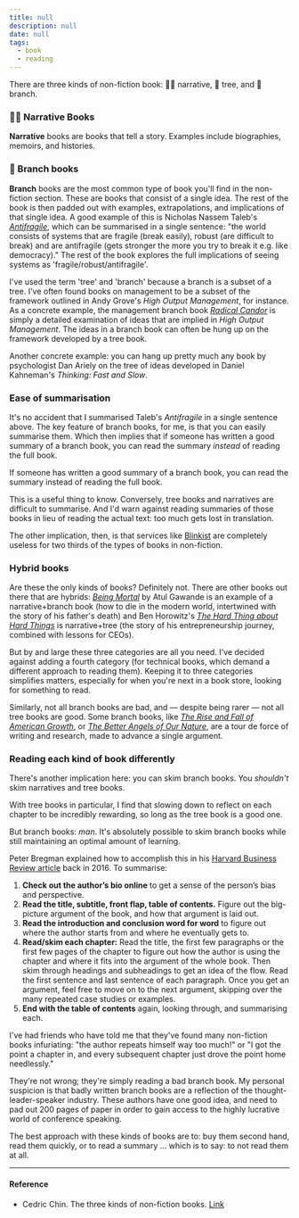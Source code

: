 ```yaml
---
title: null
description: null
date: null
tags:
  - book
  - reading
---
```


There are three kinds of non-fiction book: 💁‍♀️ narrative, 🌳 tree, and 🌿 branch.

### 💁‍♀️ Narrative Books

**Narrative** books are books that tell a story. Examples include biographies, memoirs, and histories.

### 🌿 Branch books

**Branch** books are the most common type of book you'll find in the non-fiction section. These are books that consist of a single idea. The rest of the book is then padded out with examples, extrapolations, and implications of that single idea. A good example of this is Nicholas Nassem Taleb's _[Antifragile](https://www.amazon.com/Antifragile-Things-That-Disorder-Incerto/dp/0812979680)_, which can be summarised in a single sentence: "the world consists of systems that are fragile (break easily), robust (are difficult to break) and are antifragile (gets stronger the more you try to break it e.g. like democracy)." The rest of the book explores the full implications of seeing systems as 'fragile/robust/antifragile'.

I've used the term 'tree' and 'branch' because a branch is a subset of a tree. I've often found books on management to be a subset of the framework outlined in Andy Grove's _High Output Management_, for instance. As a concrete example, the management branch book _[Radical Candor](https://www.amazon.com/Radical-Candor-Kim-Scott/dp/B01KTIEFEE)_ is simply a detailed examination of ideas that are implied in _High Output Management_. The ideas in a branch book can often be hung up on the framework developed by a tree book.

Another concrete example: you can hang up pretty much any book by psychologist Dan Ariely on the tree of ideas developed in Daniel Kahneman's _Thinking: Fast and Slow_.

### Ease of summarisation

It's no accident that I summarised Taleb's _Antifragile_ in a single sentence above. The key feature of branch books, for me, is that you can easily summarise them. Which then implies that if someone has written a good summary of a branch book, you can read the summary _instead_ of reading the full book.

If someone has written a good summary of a branch book, you can read the summary instead of reading the full book.

This is a useful thing to know. Conversely, tree books and narratives are difficult to summarise. And I'd warn against reading summaries of those books in lieu of reading the actual text: too much gets lost in translation.

The other implication, then, is that services like [Blinkist](https://www.blinkist.com/) are completely useless for two thirds of the types of books in non-fiction.

### Hybrid books

Are these the only kinds of books? Definitely not. There are other books out there that are hybrids: _[Being Mortal](https://www.amazon.com/Being-Mortal-Medicine-What-Matters-ebook/dp/B00JCW0BCY)_ by Atul Gawande is an example of a narrative+branch book (how to die in the modern world, intertwined with the story of his father's death) and Ben Horowitz's _[The Hard Thing about Hard Things](https://www.amazon.com/Hard-Thing-About-Things-Building/dp/0062273205)_ is narrative+tree (the story of his entrepreneurship journey, combined with lessons for CEOs).

But by and large these three categories are all you need. I've decided against adding a fourth category (for technical books, which demand a different approach to reading them). Keeping it to three categories simplifies matters, especially for when you're next in a book store, looking for something to read.

Similarly, not all branch books are bad, and — despite being rarer — not all tree books are good. Some branch books, like _[The Rise and Fall of American Growth](http://amazon.com/dp/0691147728)_, or _[The Better Angels of Our Nature](https://www.amazon.com/Better-Angels-Our-Nature-Violence/dp/0143122010)_, are a tour de force of writing and research, made to advance a single argument.

### Reading each kind of book differently

There's another implication here: you can skim branch books. You _shouldn't_ skim narratives and tree books.

With tree books in particular, I find that slowing down to reflect on each chapter to be incredibly rewarding, so long as the tree book is a good one.

But branch books: _man_. It's absolutely possible to skim branch books while still maintaining an optimal amount of learning.

Peter Bregman explained how to accomplish this in his [Harvard Business Review article](https://hbr.org/2016/02/how-to-read-a-book-a-week) back in 2016. To summarise:

1.  **Check out the author’s bio online** to get a sense of the person’s bias and perspective.
2.  **Read the title, subtitle, front flap, table of contents.** Figure out the big-picture argument of the book, and how that argument is laid out.
3.  **Read the introduction and conclusion word for word** to figure out where the author starts from and where he eventually gets to.
4.  **Read/skim each chapter:** Read the title, the first few paragraphs or the first few pages of the chapter to figure out how the author is using the chapter and where it fits into the argument of the whole book. Then skim through headings and subheadings to get an idea of the flow. Read the first sentence and last sentence of each paragraph. Once you get an argument, feel free to move on to the next argument, skipping over the many repeated case studies or examples.
5.  **End with the table of contents** again, looking through, and summarising each.

I've had friends who have told me that they've found many non-fiction books infuriating: "the author repeats himself way too much!" or "I got the point a chapter in, and every subsequent chapter just drove the point home needlessly."

They're not wrong; they're simply reading a bad branch book. My personal suspicion is that badly written branch books are a reflection of the thought-leader-speaker industry. These authors have one good idea, and need to pad out 200 pages of paper in order to gain access to the highly lucrative world of conference speaking.

The best approach with these kinds of books are to: buy them second hand, read them quickly, or to read a summary ... which is to say: to not read them at all.

---

#### Reference

- Cedric Chin. The three kinds of non-fiction books. [Link](https://commoncog.com/blog/the-3-kinds-of-non-fiction-book)
